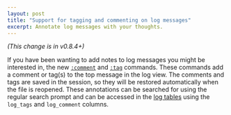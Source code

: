 ```yaml
---
layout: post
title: "Support for tagging and commenting on log messages"
excerpt: Annotate log messages with your thoughts.
---
```


*(This change is in v0.8.4+)*

If you have been wanting to add notes to log messages you might be interested
in, the new [`:comment`](https://docs.lnav.org/en/latest/commands.html#comment-text)
and [`:tag`](https://docs.lnav.org/en/latest/commands.html#tag-tag) commands.
These commands add a comment or tag(s) to the top message in the log view.
The comments and tags are saved in the session, so they will be restored
automatically when the file is reopened.  These annotations can be searched
for using the regular search prompt and can be accessed in the
[log tables](https://docs.lnav.org/en/latest/sqlext.html#log-tables) using the
`log_tags` and `log_comment` columns.

<script id="asciicast-yRTcQd2VMv3QZVs5597OyAAxI"
        src="https://asciinema.org/a/yRTcQd2VMv3QZVs5597OyAAxI.js"
        async>
</script>
